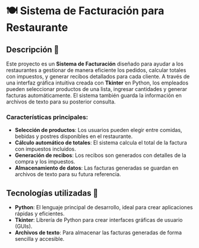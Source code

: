 # 🍽️ **Sistema de Facturación para Restaurante**

## Descripción 📜

Este proyecto es un **Sistema de Facturación** diseñado para ayudar a los restaurantes a gestionar de manera eficiente los pedidos, calcular totales con impuestos, y generar recibos detallados para cada cliente. A través de una interfaz gráfica intuitiva creada con **Tkinter** en Python, los empleados pueden seleccionar productos de una lista, ingresar cantidades y generar facturas automáticamente. El sistema también guarda la información en archivos de texto para su posterior consulta.

### Características principales:
- **Selección de productos**: Los usuarios pueden elegir entre comidas, bebidas y postres disponibles en el restaurante.
- **Cálculo automático de totales**: El sistema calcula el total de la factura con impuestos incluidos.
- **Generación de recibos**: Los recibos son generados con detalles de la compra y los impuestos.
- **Almacenamiento de datos**: Las facturas generadas se guardan en archivos de texto para su futura referencia.

## Tecnologías utilizadas 🔧

- **Python**: El lenguaje principal de desarrollo, ideal para crear aplicaciones rápidas y eficientes.
- **Tkinter**: Librería de Python para crear interfaces gráficas de usuario (GUIs).
- **Archivos de texto**: Para almacenar las facturas generadas de forma sencilla y accesible.
